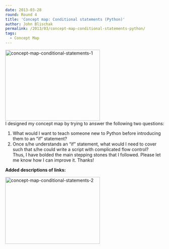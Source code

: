```yaml
---
date: 2013-03-28
round: Round 4
title: 'Concept map: Conditional statements (Python)'
author: John Blischak
permalink: /2013/03/concept-map-conditional-statements-python/
tags:
  - Concept Map
---
```

[<img class="alignnone size-medium wp-image-1965" alt="concept-map-conditional-statements-1" src="/training-course/uploads/2013/03/concept-map-conditional-statements-1-300x225.png" width="300" height="225" />][1]  
I designed my concept map by trying to answer the following two questions:  
1) What would I want to teach someone new to Python before introducing them to an &#8220;if&#8221; statement?  
2) Once s/he understands an &#8220;if&#8221; statement, what would I need to cover such that s/he could write a script with complicated flow control?  
Thus, I have bolded the main stepping stones that I followed. Please let me know how I can improve it. Thanks!

**Added descriptions of links:**

[<img class="alignnone size-medium wp-image-2053" alt="concept-map-conditional-statements-2" src="/training-course/uploads/2013/03/concept-map-conditional-statements-2-300x212.png" width="300" height="212" />][2]

 [1]: /training-course/uploads/2013/03/concept-map-conditional-statements-1.png
 [2]: /training-course/uploads/2013/03/concept-map-conditional-statements-2.png
